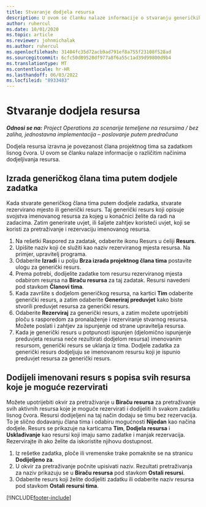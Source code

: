 ```yaml
---
title: Stvaranje dodjela resursa
description: U ovom se članku nalaze informacije o stvaranju generičkih i imenovanih dodjela resursa.
author: ruhercul
ms.date: 10/01/2020
ms.topic: article
ms.reviewer: johnmichalak
ms.author: ruhercul
ms.openlocfilehash: 31404fc35d72acb9ad791ef8a755f23108f528ad
ms.sourcegitcommit: 6cfc50d89528df977a8f6a55c1ad39d99800d9b4
ms.translationtype: MT
ms.contentlocale: hr-HR
ms.lasthandoff: 06/03/2022
ms.locfileid: "8933483"
---
```

# <a name="create-resource-assignments"></a>Stvaranje dodjela resursa

_**Odnosi se na:** Project Operations za scenarije temeljene na resursima / bez zaliha, jednostavna implementacija – poslovanje putem predračuna_


Dodjela resursa izravna je povezanost člana projektnog tima sa zadatkom lisnog čvora. U ovom se članku nalaze informacije o različitim načinima dodjeljivanja resursa.

## <a name="create-a-generic-team-member-through-task-assignment"></a>Izrada generičkog člana tima putem dodjele zadatka


Kada stvarate generičkog člana tima putem dodjele zadatka, stvarate rezervirano mjesto ili generički resurs. Taj generički resurs koji opisuje svojstva imenovanog resursa za kojeg u konačnici želite da radi na zadacima. Zatim generirate uvjet, ili šaljete zahtjev koristeći uvjet, koji se koristi za pretraživanje i rezervaciju imenovanog resursa.

1. Na rešetki Raspored za zadatak, odaberite ikonu Resurs u ćeliji **Resurs**.
2. Upišite naziv koji će služiti kao naziv rezerviranog mjesta resursa. Na primjer, upravitelj programa.
3. Odaberite **Izradi** i u polju **Brza izrada projektnog člana tima** postavite ulogu za generički resurs.
4. Prema potrebi, dodijelite zadatke tom resursu rezerviranog mjesta odabirom resursa na **Biraču resursa** za taj zadatak. Resursi navedeni pod stavkom **Članovi tima**.
5. Kada završite s dodjelom generičkog resursa, na kartici **Tim** odaberite generički resurs, a zatim odaberite **Generiraj preduvjet** kako biste stvorili preduvjet resursa za generički resurs.
6. Odaberite **Rezerviraj** za generički resurs, a zatim možete upotrijebiti ploču s rasporedom za pronalaženje i rezerviranje stvarnog resursa. Možete poslati i zahtjev za ispunjenje od strane upravitelja resursa.
7. Kada je generički resurs u potpunosti ispunjen (djelomično ispunjenje preduvjeta resursa neće rezultirati dodjelom resursa) imenovanim resursom, generički resurs se uklanja iz tima. Dodjele zadatka za generički resurs dodjeljuju se imenovanom resursu koji je ispunio preduvjet resursa za generički resurs.

## <a name="assign-a-named-resource-from-the-list-of-all-bookable-resources"></a>Dodijeli imenovani resurs s popisa svih resursa koje je moguće rezervirati

Možete upotrijebiti okvir za pretraživanje u **Biraču resursa** za pretraživanje svih aktivnih resursa koje je moguće rezervirati i dodijeliti ih svakom zadatku lisnog čvora. Resursi dodijeljeni na taj način dodaju se timu bez rezervacija. To je slično dodavanju člana tima i odabiru mogućnosti **Nijedan** kao načina dodjele. Resurs se prikazuje na karticama **Tim**, **Dodjela resursa** i **Usklađivanje** kao resursi koji imaju samo zadatke i manjak rezervacija. Rezervirajte ih ako želite da iskoristite njihovu dostupnost.

1. Iz rešetke zadatka, ploče ili vremenske trake pomaknite se na stranicu **Dodijeljeno za**.
2. U okvir za pretraživanje počnite upisivati naziv. Rezultati pretraživanja za naziv prikazuju se u **Biraču resursa** pod stavkom **Ostali resursi**.
3. Odaberite resurs koji želite dodijeliti zadatku ili odaberite naziv resursa pod stavkom **Ostali resursi tima**.


[!INCLUDE[footer-include](../includes/footer-banner.md)]